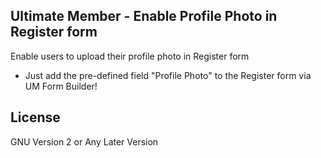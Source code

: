 ## Ultimate Member - Enable Profile Photo in Register form

Enable users to upload their profile photo in Register form

-  Just add the pre-defined field "Profile Photo" to the Register form via UM Form Builder!

## License

GNU Version 2 or Any Later Version
